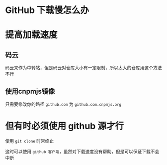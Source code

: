 # GitHub 下载慢怎么办

# 提高加载速度

## 码云

码云来作为中转站，但是码云对仓库大小有一定限制，所以太大的仓库用这个方法不行

## 使用cnpmjs镜像

只需要修改你的路径 `github.com` 为 `github.com.cnpmjs.org`

# 但有时必须使用 github 源才行

使用 `git clone` 时常终止

这时可以使用 `github 客户端`，虽然对下载速度没有帮助，但是可以保证下载不会中断
